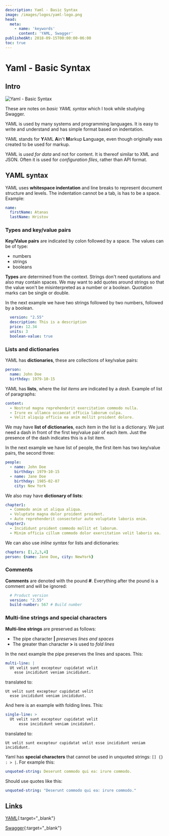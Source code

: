 ```yaml
---
description: Yaml - Basic Syntax
image: /images/logos/yaml-logo.png
head:
  meta:
    - name: 'keywords'
      content: 'YAML, Swagger'
publishedAt: 2018-09-15T00:00:00-06:00
toc: true
---
```

# Yaml - Basic Syntax

## Intro

![Yaml - Basic Syntax](/images/logos/yaml-logo.png)

These are notes on _basic YAML syntax_ which I took while studying Swagger.

YAML is used by many systems and programming languages. It is easy to write and understand and has simple format based on indentation.

YAML stands for **Y**AML **A**in't **M**arkup **L**anguage, even though originally was created to be used for markup.

YAML is _used for data_ and not for content. It is thereof similar to XML and JSON. Often it is used for _configuration files_, rather than API format.

## YAML syntax

YAML uses **whitespace indentation** and line breaks to represent document structure and levels. The indentation cannot be a tab, is has to be a space. Example:

```yaml
name:
  firstName: Atanas
  lastName: Hristov
```

### Types and key/value pairs

**Key/Value pairs** are indicated by colon followed by a space. The values can be of type:

- numbers
- strings
- booleans

**Types** are determined from the context. Strings don't need quotations and also may contain spaces. We may want to add quotes around strings so that the value won't be misinterpreted as a number or a boolean. Quotation marks can be single or double.

In the next example we have two strings followed by two numbers, followed by a boolean.

```yaml
  version: "2.55"
  description: This is a description
  price: 12.34
  units: 3
  boolean-value: true
```

### Lists and dictionaries

YAML has **dictionaries**, these are collections of key/value pairs:

```yaml
person:
  name: John Doe
  birthday: 1979-10-15
```

YAML has **lists**, where the _list items_ are indicated by a _dash_. Example of list of paragraphs:

```yaml
content:
  - Nostrud magna reprehenderit exercitation commodo nulla.
  - Irure ex ullamco occaecat officia laborum culpa.
  - Velit aliquip officia ea anim mollit proident dolore.
```

We may have **list of dictionaries**, each item in the list is a dictionary. We just need a dash in front of the first key/value pair of each item. Just the presence of the dash indicates this is a list item.

In the next example we have list of people, the first item has two key/value pairs, the second three:

```yaml
people:
  - name: John Doe
    birthday: 1979-10-15
  - name: Jane Doe
    birthday: 1985-02-07
    city: New York
```

We also may have **dictionary of lists**:

```yaml
chapter1:
  - Commodo anim ut aliqua aliqua.
  - Voluptate magna dolor proident proident.
  - Aute reprehenderit consectetur aute voluptate laboris enim.
chapter2:
  - Incididunt proident commodo mollit et laborum.
  - Minim officia cillum commodo dolor exercitation velit laboris ea.
```

We can also use _inline syntax_ for lists and dictionaries:

```yaml
chapters: [1,2,3,4]
person: {name: Jane Doe, city: NewYork}
```

### Comments

**Comments** are denoted with the pound **#**. Everything after the pound is a comment and will be ignored:

```yaml
  # Product version
  version: "2.55"
  build-number: 567 # Build number
```

### Multi-line strings and special characters

**Multi-line strings** are preserved as follows:

- The pipe character **|** _preserves lines and spaces_
- The greater than character **>** is used to _fold lines_

In the next example the pipe preserves the lines and spaces. This:

```yaml
multi-line: |
  Ut velit sunt excepteur cupidatat velit
    esse incididunt veniam incididunt.
```

translated to:

```text
Ut velit sunt excepteur cupidatat velit
  esse incididunt veniam incididunt.
```

And here is an example with folding lines. This:

```yaml
single-line: >
  Ut velit sunt excepteur cupidatat velit
      esse incididunt veniam incididunt.
```

translated to:

```text
Ut velit sunt excepteur cupidatat velit esse incididunt veniam incididunt.
```

Yaml has **special characters** that cannot be used in unquoted strings: `[] {} : > |`. For example this:

```yaml
unquoted-string: Deserunt commodo qui ea: irure commodo.
```

Should use quotes like this:

```yaml
unquoted-string: "Deserunt commodo qui ea: irure commodo."
```

## Links

[YAML](https://yaml.org/){:target="_blank"}

[Swagger](https://swagger.io/){:target="_blank"}
